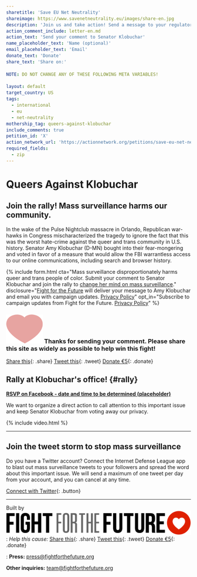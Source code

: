 ```yaml
---
sharetitle: 'Save EU Net Neutrality'
shareimage: https://www.savenetneutrality.eu/images/share-en.jpg
description: 'Join us and take action! Send a message to your regulator.'
action_comment_include: letter-en.md
action_text: 'Send your comment to Senator Klobuchar'
name_placeholder_text: 'Name (optional)'
email_placeholder_text: 'Email'
donate_text: 'Donate'
share_text: 'Share on:'

NOTE: DO NOT CHANGE ANY OF THESE FOLLOWING META VARIABLES!

layout: default
target_country: US
tags:
  - international
  - eu
  - net-neutrality
mothership_tag: queers-against-klobuchar
include_comments: true
petition_id: 'X'
action_network_url: 'https://actionnetwork.org/petitions/save-eu-net-neutrality'
required_fields:
  - zip
---
```


# Queers Against Klobuchar

## Join the rally! Mass surveillance harms our community.

In the wake of the Pulse Nightclub massacre in Orlando, Republican war-hawks in Congress mischaracterized the tragedy to ignore the fact that this was the worst hate-crime against the queer and trans community in U.S. history. Senator Amy Klobuchar (D-MN) bought into their fear-mongering and voted in favor of a measure that would allow the FBI warrantless access to our online communications, including search and browser history.

{% include form.html
  cta="Mass surveillance disproportionately harms queer and trans people of color. Submit your comment to Senator Klobuchar and join the rally to <u>change her mind on mass surveillance</u>."
  disclosure="[Fight for the Future](https://www.fightforthefuture.org) will deliver your message to Amy Klobuchar and email you with campaign updates. [Privacy Policy](https://www.fightforthefuture.org/privacy)"
  opt_in="Subscribe to campaign updates from Fight for the Future. [Privacy Policy](https://www.fightforthefuture.org/privacy)"
%}

### ![](/images/heart.png) Thanks for sending your comment. Please share this site as widely as possible to help win this fight!

[Share this](https://www.facebook.com/sharer/sharer.php?u=http://www.savenetneutrality.eu){: .share}
[Tweet this](https://twitter.com/intent/tweet?text=http%3A%2F%2Fwww.savenetneutrality.eu){: .tweet}
[Donate €5](https://donate.fightforthefuture.org/?tag=eu-nn){: .donate}

## Rally at Klobuchar's office! {#rally}

**[RSVP on Facebook - date and time to be determined (placeholder)](https://www.facebook.com)**

We want to organize a direct action to call attention to this important issue and keep Senator Klobuchar from voting away our privacy.

{% include video.html %}

----

## Join the tweet storm to stop mass surveillance

Do you have a Twitter account? Connect the Internet Defense League app to blast out mass surveillance tweets to your followers and spread the word about this important issue. We will send a maximum of one tweet per day from your account, and you can cancel at any time.

[Connect with Twitter](#twitter){: .button}

----


Built by ![](images/fftf-footer-logo.png)
: _Help this cause:_
  [Share this](https://www.facebook.com/sharer/sharer.php?u=http://www.savenetneutrality.eu){: .share}
  [Tweet this](https://twitter.com/intent/tweet?text=http%3A%2F%2Fwww.savenetneutrality.eu){: .tweet}
  [Donate €5](https://donate.fightforthefuture.org/?tag=eu-nn){: .donate}

: **Press:** [press@fightforthefuture.org](mailto:press@fightforthefuture.org)

  **Other inquiries:** [team@fightforthefuture.org](mailto:team@fightforthefuture.org)
